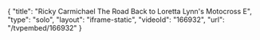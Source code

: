 {
    "title": "Ricky Carmichael The Road Back to Loretta Lynn's Motocross E",
    "type": "solo",
    "layout": "iframe-static",
    "videoId": "166932",
    "url": "\/tvpembed\/166932"
}